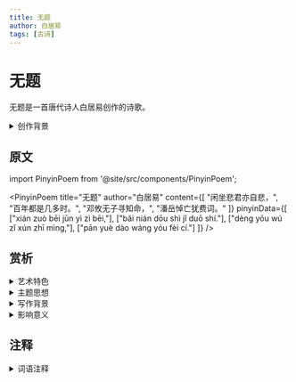 ```yaml
---
title: 无题
author: 白居易
tags: [古诗]
---
```


# 无题

无题是一首唐代诗人白居易创作的诗歌。

<details>
<summary>创作背景</summary>

这首诗作于唐代，具体创作年代已不可考。

</details>

## 原文

import PinyinPoem from '@site/src/components/PinyinPoem';

<PinyinPoem 
  title="无题"
  author="白居易"
  content={[
    "闲坐悲君亦自悲，",
    "百年都是几多时。",
    "邓攸无子寻知命，",
    "潘岳悼亡犹费词。"
  ]}
  pinyinData={[
    ["xián zuò bēi jūn yì zì bēi,"],
    ["bǎi nián dōu shì jǐ duō shí."],
    ["dèng yōu wú zǐ xún zhī mìng,"],
    ["pān yuè dào wáng yóu fèi cí."]
  ]}
/>

## 赏析

<details>
<summary>艺术特色</summary>

1. **语言特点**
   - 语言平实自然
   - 意境深远
   - 韵律和谐

2. **表现手法**
   - 善用典故
   - 情理交融
   - 结构完整

</details>

<details>
<summary>主题思想</summary>

1. **主题内容**
   - 感叹人生短暂
   - 抒发生命感悟

2. **思想特色**
   - 深沉哲理
   - 情感真挚

</details>

<details>
<summary>写作背景</summary>

这首诗创作于唐代，反映了诗人对生命和时光流逝的思考。

</details>

<details>
<summary>影响意义</summary>

1. 艺术价值
   - 意境深远
   - 格律工整
   - 语言精炼

2. 历史价值
   - 反映时代特征
   - 展现文人情怀
   - 传承文化精神

</details>

## 注释

<details>
<summary>词语注释</summary>

- 邓攸：晋代人，因战乱只能携带一子逃难，最后选择携带侄子而放弃亲生儿子
- 寻知命：逐渐明白命运
- 潘岳：晋代文人，因妻子去世而作《悼亡诗》三首
- 费词：用很多文字来表达

</details> 